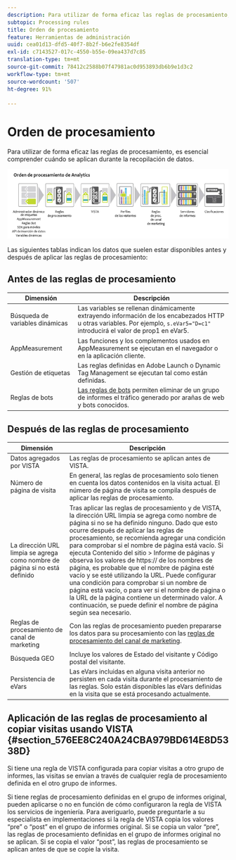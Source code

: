 ```yaml
---
description: Para utilizar de forma eficaz las reglas de procesamiento, es esencial comprender cuándo se aplican durante la recopilación de datos.
subtopic: Processing rules
title: Orden de procesamiento
feature: Herramientas de administración
uuid: cea01d13-dfd5-40f7-8b2f-b6e2fe8354df
exl-id: c7143527-017c-4550-b55e-09ea437d7c85
translation-type: tm+mt
source-git-commit: 78412c2588b07f47981ac0d953893db6b9e1d3c2
workflow-type: tm+mt
source-wordcount: '507'
ht-degree: 91%

---
```


# Orden de procesamiento

Para utilizar de forma eficaz las reglas de procesamiento, es esencial comprender cuándo se aplican durante la recopilación de datos.

![](assets/analytics_processing_order_test.png)

Las siguientes tablas indican los datos que suelen estar disponibles antes y después de aplicar las reglas de procesamiento:

## Antes de las reglas de procesamiento

| Dimensión | Descripción |
|--- |--- |
| Búsqueda de variables dinámicas | Las variables se rellenan dinámicamente extrayendo información de los encabezados HTTP u otras variables. Por ejemplo, `s.eVar5="D=c1"` introducirá el valor de prop1 en eVar5. |
| AppMeasurement | Las funciones y los complementos usados en AppMeasurement se ejecutan en el navegador o en la aplicación cliente. |
| Gestión de etiquetas | Las reglas definidas en Adobe Launch o Dynamic Tag Management se ejecutan tal como están definidas. |
| Reglas de bots | [Las reglas de bots](/help/admin/admin/bot-removal/bot-rules.md) permiten eliminar de un grupo de informes el tráfico generado por arañas de web y bots conocidos. |

## Después de las reglas de procesamiento

| Dimensión | Descripción |
|--- |--- |
| Datos agregados por VISTA | Las reglas de procesamiento se aplican antes de VISTA. |
| Número de página de visita | En general, las reglas de procesamiento solo tienen en cuenta los datos contenidos en la visita actual. El número de página de visita se compila después de aplicar las reglas de procesamiento. |
| La dirección URL limpia se agrega como nombre de página si no está definido | Tras aplicar las reglas de procesamiento y de VISTA, la dirección URL limpia se agrega como nombre de página si no se ha definido ninguno. Dado que esto ocurre después de aplicar las reglas de procesamiento, se recomienda agregar una condición para comprobar si el nombre de página está vacío.  Si ejecuta Contenido del sitio > Informe de páginas y observa los valores de https:// de los nombres de página, es probable que el nombre de página esté vacío y se esté utilizando la URL.  Puede configurar una condición para comprobar si un nombre de página está vacío, o para ver si el nombre de página o la URL de la página contiene un determinado valor. A continuación, se puede definir el nombre de página según sea necesario. |
| Reglas de procesamiento de canal de marketing | Con las reglas de procesamiento pueden prepararse los datos para su procesamiento con las [reglas de procesamiento del canal de marketing](https://docs.adobe.com/content/help/es-ES/analytics/components/marketing-channels/c-rules.html). |
| Búsqueda GEO | Incluye los valores de Estado del visitante y Código postal del visitante. |
| Persistencia de eVars | Las eVars incluidas en alguna visita anterior no persisten en cada visita durante el procesamiento de las reglas. Solo están disponibles las eVars definidas en la visita que se está procesando actualmente. |

## Aplicación de las reglas de procesamiento al copiar visitas usando VISTA {#section_576EE8C240A24CBA979BD614E8D5338D}

Si tiene una regla de VISTA configurada para copiar visitas a otro grupo de informes, las visitas se envían a través de cualquier regla de procesamiento definida en el otro grupo de informes.

Si tiene reglas de procesamiento definidas en el grupo de informes original, pueden aplicarse o no en función de cómo configuraron la regla de VISTA los servicios de ingeniería. Para averiguarlo, puede preguntarle a su especialista en implementaciones si la regla de VISTA copia los valores “pre” o “post” en el grupo de informes original. Si se copia un valor “pre”, las reglas de procesamiento definidas en el grupo de informes original no se aplican. Si se copia el valor “post”, las reglas de procesamiento se aplican antes de que se copie la visita.
